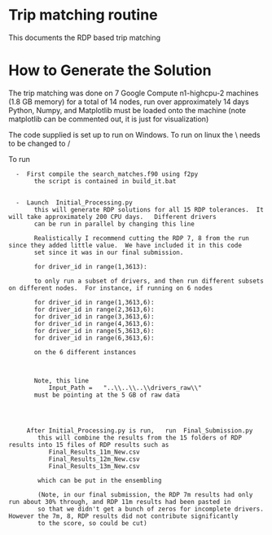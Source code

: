 # Trip matching routine

This documents the RDP based trip matching

# How to Generate the Solution
   The trip matching was done on 7 Google Compute n1-highcpu-2 machines  (1.8 GB memory) for a total of 14 nodes, run over approximately 14 days
   Python, Numpy, and Matplotlib must be loaded onto the machine  (note matplotlib can be commented out, it is just for visualization)
   
   The code supplied is set up to run on Windows.   To run on linux the \ needs to be changed to /
   
   To run
   
      -  First compile the search_matches.f90 using f2py
           the script is contained in build_it.bat
   
   
      -  Launch  Initial_Processing.py
           this will generate RDP solutions for all 15 RDP tolerances.  It will take approximately 200 CPU days.   Different drivers
           can be run in parallel by changing this line
           
           Realistically I recommend cutting the RDP 7, 8 from the run since they added little value.  We have included it in this code
           set since it was in our final submission.
           
           for driver_id in range(1,3613):
           
           to only run a subset of drivers, and then run different subsets on different nodes.  For instance, if running on 6 nodes
           
           for driver_id in range(1,3613,6):
           for driver_id in range(2,3613,6):
           for driver_id in range(3,3613,6):
           for driver_id in range(4,3613,6):
           for driver_id in range(5,3613,6):
           for driver_id in range(6,3613,6):
           
           on the 6 different instances
           
           
           
           Note, this line
               Input_Path =   "..\\..\\..\\drivers_raw\\" 
           must be pointing at the 5 GB of raw data
           
           
           
           
         After Initial_Processing.py is run,   run  Final_Submission.py
            this will combine the results from the 15 folders of RDP results into 15 files of RDP results such as
               Final_Results_11m_New.csv
               Final_Results_12m_New.csv
               Final_Results_13m_New.csv
               
            which can be put in the ensembling
            
            (Note, in our final submission, the RDP 7m results had only run about 30% through, and RDP 11m results had been pasted in
            so that we didn't get a bunch of zeros for incomplete drivers.   However the 7m, 8, RDP results did not contribute significantly 
            to the score, so could be cut)
